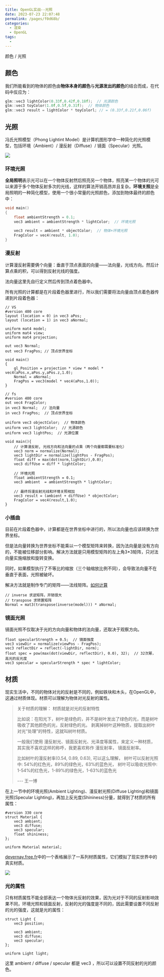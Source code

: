 ```yaml
---
title: OpenGL实战--光照
date: 2023-07-23 22:07:48
permalink: /pages/f0d68b/
categories:
  - 渲染
  - OpenGL
tags:
  - 
---
```

颜色 / 光照

<!-- more -->

## 颜色

我们所能看到的物体的颜色由**物体本身的颜色**与**光源发出的颜色**的结合而成，在代码中反应为：

```cpp
glm::vec3 lightColor(0.33f,0.42f,0.18f);  // 光源颜色
glm::vec3 toyColor(1.0f,0.5f,0.31f);  // 物体颜色
glm::vec3 result = lightColor * toyColorl; // = (0.33f,0.21f,0.06f)
```



## 光照

冯氏光照模型（Phong Lightint Model）是计算机图形学中一种简化的光照模型，包括环境（Ambient）/ 漫反射（Diffuse）/ 镜面（Specular）光照。

![](https://meteor-pic.oss-cn-shenzhen.aliyuncs.com/image/20230726222650.png)



### 环境光照

**全局照明**表示光可以在一个物体反射然后照亮另一个物体，照亮某一个物体的光可以来源于多个物体反射多次的光线，这样的算法开销高昂并且复杂。**环境关照**是全局照明的一种简化模型，使用一个很小常量的光照颜色，添加到物体最终的颜色中：

```cpp
void main()
{
    float ambientStrength = 0.1;
    vec3 ambient = ambientStrength * lightColor;  // 环境光照

    vec3 result = ambient * objectColor;  // 物体+环境光照
    FragColor = vec4(result, 1.0);
}
```

### 漫反射

计算漫反射需要俩个向量：垂直于顶点表面的向量——法向量，光线方向。然后计算点乘的积，可以得到反射光线的强度。

法向量这里先自行定义然后传到顶点着色器中。

所有光照的计算都是在片段着色器里进行，所以我们需要将法向量由顶点着色器传递到片段着色器：

```
// VS
#version 400 core
layout (location = 0) in vec3 aPos;
layout (location = 1) in vec3 aNormal;

uniform mat4 model;
uniform mat4 view;
uniform mat4 projection;

out vec3 Normal;
out vec3 FragPos; // 顶点世界坐标

void main()
{
	gl_Position = projection * view * model * vec4(aPos.x,aPos.y,aPos.z,1.0);
	Normal = aNormal;
	FragPos = vec3(model * vec4(aPos,1.0));
}

// fs
#version 400 core
out vec4 FragColor;
in vec3 Normal;  // 法向量
in vec3 FragPos;  // 顶点世界坐标

uniform vec3 objectColor;  // 物体颜色
uniform vec3 lightColor;  // 光源颜色
uniform vec3 lightPos;  // 光源位置

void main(){
	// 计算漫反射, 光线方向和法向量的点乘（两个向量都需要标准化）
	vec3 norm = normalize(Normal);
	vec3 lightDir = normalize(lightPos - FragPos);
	float diff = max(dot(norm,lightDir),0.0);
	vec3 diffUse = diff * lightColor;

	// 环境光照
	float ambientStrength = 0.1; 
	vec3 ambient  = ambientStrength * lightColor;

	// 最终将漫反射光线和环境关照相加
	vec3 result = (ambient + diffUse) * objectColor;
	FragColor = vec4(result,1.0);
}
```

### 小插曲

目前在片段着色器中，计算都是在世界坐标中进行的，所以法向量也应该转换为世界坐标。

但是法向量转换为世界坐标不能乘以一个模型矩阵来转换，因为法向量是没有方向的，不能被位移部分影响。解决方法就是只用模型矩阵的左上角3*3矩阵，只对法向量实施缩放和旋转变换。

同时，如果模型执行了不等比的缩放（三个轴缩放比例不同），会导致法向量不在垂直于表面，光照被破坏。

解决方法就是制作专门的矩阵——法线矩阵。[如何计算](http://www.lighthouse3d.com/tutorials/glsl-tutorial/the-normal-matrix/)

```
// inverse 求逆矩阵，开销很大
// transpose 求转置矩阵
Normal = mat3(transpose(inverse(model))) * aNormal;
```

### 镜面光照

镜面光照不仅取决于光的方向向量和物体的法向量，还取决于观察方向。

```
float specularStrength = 0.5;  // 镜面强度
vec3 viewDir = normalize(viewPos - FragPos);
vec3 reflectDir = reflect(-lightDir, norm);
float spec = pow(max(dot(viewDir, reflectDir), 0.0), 32);  // 32次幂，高光的反光度
vec3 specular = specularStrength * spec * lightColor;
```



## 材质

现实生活中，不同的物体对光的反射是不同的，例如铁块和木头，在OpenGL中，这通过材质体现。材质可以理解为物体对光反射的属性。

> 关于材质的理解：
> 材质就是对光的反射特性
>
> 比如说：在阳光下，树叶是绿色的，并不是树叶发出了绿色的光，而是树叶吸收了其他颜色的光，反射绿色的光。
> 剥离掉树叶这种物质，提取出树叶对光“处理”的特性，这就叫树叶材质。
>
> 一般我们使用 漫反射光、镜面反射光、光泽度等属性，来定义一种材质，其实我不喜欢这样的称呼，我更喜欢称作 漫反射率， 镜面反射率。
>
> 比如树叶的漫反射率(0.54, 0.89, 0.63), 可以这么理解，
> 树叶可以反射光照中: 54%的红色光，89%的绿色光，63%的蓝色光，
> 树叶可以吸收光照中: 1-54%的红色光，1-89%的绿色光，1-63%的蓝色光
>
> --- 王一博

在上一节中的环境光照(Ambient Lighting)、漫反射光照(Diffuse Lighting)和镜面光照(Specular Lighting)，再加上反光度(Shininess)分量，就得到了材质的所有属性：

```
#version 330 core
struct Material {
    vec3 ambient;
    vec3 diffuse;
    vec3 specular;
    float shininess;
}; 

uniform Material material;
```

[devernay.free.fr](http://devernay.free.fr/cours/opengl/materials.html)中的一个表格展示了一系列材质属性，它们模拟了现实世界中的真实材质。

![](https://meteor-pic.oss-cn-shenzhen.aliyuncs.com/image/202309021533422.png)



### 光的属性

只有材质属性不能全部表达一个物体光反射的效果，因为光对于不同的反射影响效果不同，环境光照和镜面反射，反射的光的强度是不同的，因此需要设置不同反射的光的强度，这就是光的属性：

```
struct Light {
    vec3 position;

    vec3 ambient;
    vec3 diffuse;
    vec3 specular;
};

uniform Light light;
```

这里 ambient / diffuse / specular 都是 vec3 ，所以可以设置不同反射的光的颜色。
